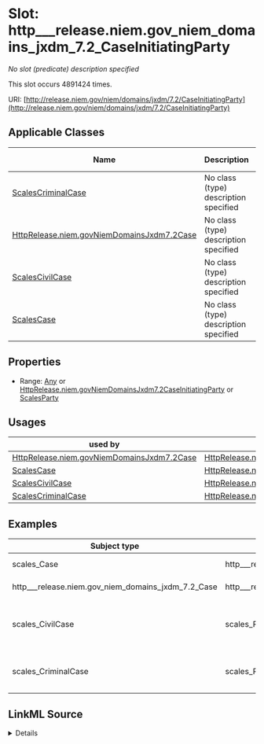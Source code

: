 

# Slot: http___release.niem.gov_niem_domains_jxdm_7.2_CaseInitiatingParty


_No slot (predicate) description specified_






This slot occurs 4891424 times.


URI: [http://release.niem.gov/niem/domains/jxdm/7.2/CaseInitiatingParty](http://release.niem.gov/niem/domains/jxdm/7.2/CaseInitiatingParty)



<!-- no inheritance hierarchy -->





## Applicable Classes

| Name | Description | Modifies Slot |
| --- | --- | --- |
| [ScalesCriminalCase](../classes/ScalesCriminalCase.md) | No class (type) description specified |  yes  |
| [HttpRelease.niem.govNiemDomainsJxdm7.2Case](../classes/HttpRelease.niem.govNiemDomainsJxdm7.2Case.md) | No class (type) description specified |  yes  |
| [ScalesCivilCase](../classes/ScalesCivilCase.md) | No class (type) description specified |  yes  |
| [ScalesCase](../classes/ScalesCase.md) | No class (type) description specified |  yes  |







## Properties

* Range: [Any](../classes/Any.md)&nbsp;or&nbsp;<br />[HttpRelease.niem.govNiemDomainsJxdm7.2CaseInitiatingParty](../classes/HttpRelease.niem.govNiemDomainsJxdm7.2CaseInitiatingParty.md)&nbsp;or&nbsp;<br />[ScalesParty](../classes/ScalesParty.md)

## Usages

| used by | used in | type | used |
| ---  | --- | --- | --- |
| [HttpRelease.niem.govNiemDomainsJxdm7.2Case](../classes/HttpRelease.niem.govNiemDomainsJxdm7.2Case.md) | [HttpRelease.niem.govNiemDomainsJxdm7.2CaseInitiatingParty](../classes/HttpRelease.niem.govNiemDomainsJxdm7.2CaseInitiatingParty.md) | any_of[range] | [HttpRelease.niem.govNiemDomainsJxdm7.2CaseInitiatingParty](../classes/HttpRelease.niem.govNiemDomainsJxdm7.2CaseInitiatingParty.md) |
| [ScalesCase](../classes/ScalesCase.md) | [HttpRelease.niem.govNiemDomainsJxdm7.2CaseInitiatingParty](../classes/HttpRelease.niem.govNiemDomainsJxdm7.2CaseInitiatingParty.md) | any_of[range] | [HttpRelease.niem.govNiemDomainsJxdm7.2CaseInitiatingParty](../classes/HttpRelease.niem.govNiemDomainsJxdm7.2CaseInitiatingParty.md) |
| [ScalesCivilCase](../classes/ScalesCivilCase.md) | [HttpRelease.niem.govNiemDomainsJxdm7.2CaseInitiatingParty](../classes/HttpRelease.niem.govNiemDomainsJxdm7.2CaseInitiatingParty.md) | any_of[range] | [HttpRelease.niem.govNiemDomainsJxdm7.2CaseInitiatingParty](../classes/HttpRelease.niem.govNiemDomainsJxdm7.2CaseInitiatingParty.md) |
| [ScalesCriminalCase](../classes/ScalesCriminalCase.md) | [HttpRelease.niem.govNiemDomainsJxdm7.2CaseInitiatingParty](../classes/HttpRelease.niem.govNiemDomainsJxdm7.2CaseInitiatingParty.md) | any_of[range] | [HttpRelease.niem.govNiemDomainsJxdm7.2CaseInitiatingParty](../classes/HttpRelease.niem.govNiemDomainsJxdm7.2CaseInitiatingParty.md) |







## Examples

| Subject type | Object type | Example subject | Example object | Occurrences |
| --- | --- | --- | --- | --- |
| scales_Case | http___release.niem.gov_niem_domains_jxdm_7.2_CaseInitiatingParty | scales:CivilCase | scales:Agent/akd;;1:16-cv-00001_a0 | 1337860 |
| http___release.niem.gov_niem_domains_jxdm_7.2_Case | http___release.niem.gov_niem_domains_jxdm_7.2_CaseInitiatingParty | scales:CivilCase | scales:Agent/akd;;1:16-cv-00001_a0 | 1337860 |
| scales_CivilCase | scales_Party | scales:Case/ga-clayton-magistrate-civil;;0:00-cm-00001 | scales:Agent/ga-clayton-magistrate-civil;;0:00-cm-00001_a0 | 1487155 |
| scales_CriminalCase | scales_Party | scales:Case/ga-clayton-magistrate;;0:00-co-00002 | scales:Agent/ga-clayton-magistrate;;0:00-co-00002_a0 | 2066409 |




## LinkML Source

<details>

```yaml
name: http___release.niem.gov_niem_domains_jxdm_7.2_CaseInitiatingParty
annotations:
  count:
    tag: count
    value: 4891424
description: No slot (predicate) description specified
examples:
- object:
    example_object: scales:Agent/akd;;1:16-cv-00001_a0
    example_object_type: http___release.niem.gov_niem_domains_jxdm_7.2_CaseInitiatingParty
    example_predicate: http://release.niem.gov/niem/domains/jxdm/7.2/CaseInitiatingParty
    example_subject: scales:CivilCase
    example_subject_type: scales_Case
- object:
    example_object: scales:Agent/akd;;1:16-cv-00001_a0
    example_object_type: http___release.niem.gov_niem_domains_jxdm_7.2_CaseInitiatingParty
    example_predicate: http://release.niem.gov/niem/domains/jxdm/7.2/CaseInitiatingParty
    example_subject: scales:CivilCase
    example_subject_type: http___release.niem.gov_niem_domains_jxdm_7.2_Case
- object:
    example_object: scales:Agent/ga-clayton-magistrate-civil;;0:00-cm-00001_a0
    example_object_type: scales_Party
    example_predicate: http://release.niem.gov/niem/domains/jxdm/7.2/CaseInitiatingParty
    example_subject: scales:Case/ga-clayton-magistrate-civil;;0:00-cm-00001
    example_subject_type: scales_CivilCase
- object:
    example_object: scales:Agent/ga-clayton-magistrate;;0:00-co-00002_a0
    example_object_type: scales_Party
    example_predicate: http://release.niem.gov/niem/domains/jxdm/7.2/CaseInitiatingParty
    example_subject: scales:Case/ga-clayton-magistrate;;0:00-co-00002
    example_subject_type: scales_CriminalCase
from_schema: scales-kg
rank: 1000
slot_uri: http://release.niem.gov/niem/domains/jxdm/7.2/CaseInitiatingParty
alias: http___release.niem.gov_niem_domains_jxdm_7.2_CaseInitiatingParty
domain_of:
- http___release.niem.gov_niem_domains_jxdm_7.2_Case
- scales_Case
- scales_CivilCase
- scales_CriminalCase
range: Any
any_of:
- range: http___release.niem.gov_niem_domains_jxdm_7.2_CaseInitiatingParty
- range: scales_Party

```
</details>